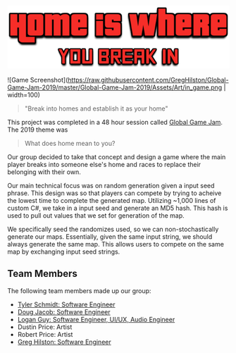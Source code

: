 ![Game Screenshot](https://raw.githubusercontent.com/GregHilston/Global-Game-Jam-2019/master/Global-Game-Jam-2019/Assets/Art/Home-is-Where.png)

![Game Screenshot](https://raw.githubusercontent.com/GregHilston/Global-Game-Jam-2019/master/Global-Game-Jam-2019/Assets/Art/in_game.png  | width=100)

> "Break into homes and establish it as your home"

This project was completed in a 48 hour session called [Global Game Jam](https://globalgamejam.org/). The 2019 theme was 

> What does home mean to you?

Our group decided to take that concept and design a game where the main player breaks into someone else's home and races to replace their belonging with their own.

Our main technical focus was on random generation given a input seed phrase. This design was so that players can compete by trying to acheive the lowest time to complete the generated map. Utilizing ~1,000 lines of custom C#, we take in a input seed and generate an MD5 hash. This hash is used to pull out values that we set for generation of the map. 

We specifically seed the randomizes used, so we can non-stochastically generate our maps. Essentially, given the same input string, we should always generate the same map. This allows users to compete on the same map by exchanging input seed strings.

## Team Members

The following team members made up our group:

- [Tyler Schmidt: Software Engineer](https://github.com/downhillGames)
- [Doug Jacob: Software Engineer](https://github.com/Gendo-CO)
- [Logan Guy: Software Engineer, UI/UX, Audio Engineer](https://github.com/ThatGuyGamer)
- Dustin Price: Artist
- Robert Price: Artist
- [Greg Hilston: Software Engineer](https://github.com/GregHilston)